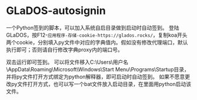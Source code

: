 # GLaDOS-autosignin
一个Python签到的脚本，可以加入系统自启目录做到启动时自动签到。
登陆GLaDOS，按F12-`应用程序-存储-cookie-https://glados.rocks/`，复制koa开头两个cookie，分别填入py文件中对应的字典值内。假如没有修改代理端口，默认执行即可；否则请自行修改字典proxy内的端口号。

双击运行即可签到。
可以将文件移入C:\Users\用户名\AppData\Roaming\Microsoft\Windows\Start Menu\Programs\Startup目录，并将py文件打开方式绑定为python解释器，即可启动时自动签到。
如果不愿意更改py文件打开方式，也可以写一个bat文件放入启动目录，在里面用python启动该文件。
